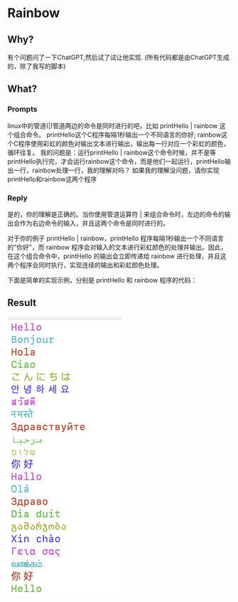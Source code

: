 # Rainbow

## Why?

有个问题问了一下ChatGPT,然后试了试让他实现. (所有代码都是由ChatGPT生成的，除了我写的脚本)

## What?

### Prompts

linux中的管道(|)管道两边的命令是同时进行的吧，比如 printHello | rainbow 这个组合命令。
printHello这个C程序每隔1秒输出一个不同语言的你好;
rainbow这个C程序使用彩虹的颜色对输出文本进行输出，输出每一行对应一个彩虹的颜色，循环往复。
我的问题是：运行printHello | rainbow这个命令时候，并不是等printHello执行完，才会运行rainbow这个命令，而是他们一起运行，printHello输出一行，rainbow处理一行，我的理解对吗？
如果我的理解没问题，请你实现printHello和rainbow这两个程序

### Reply

是的，你的理解是正确的。当你使用管道运算符 | 来组合命令时，左边的命令的输出会作为右边命令的输入，并且这两个命令是同时进行的。

对于你的例子 printHello | rainbow，printHello 程序每隔1秒输出一个不同语言的"你好"，而 rainbow 程序会对输入的文本进行彩虹颜色的处理并输出。因此，在这个组合命令中，printHello 的输出会立即传递给 rainbow 进行处理，并且这两个程序会同时执行，实现连续的输出和彩虹颜色处理。

下面是简单的实现示例，分别是 printHello 和 rainbow 程序的代码：

## Result

![result](result.png)